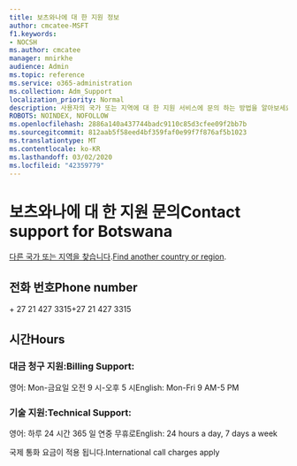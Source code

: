 ```yaml
---
title: 보츠와나에 대 한 지원 정보
author: cmcatee-MSFT
f1.keywords:
- NOCSH
ms.author: cmcatee
manager: mnirkhe
audience: Admin
ms.topic: reference
ms.service: o365-administration
ms.collection: Adm_Support
localization_priority: Normal
description: 사용자의 국가 또는 지역에 대 한 지원 서비스에 문의 하는 방법을 알아보세요.
ROBOTS: NOINDEX, NOFOLLOW
ms.openlocfilehash: 2886a140a437744badc9110c85d3cfee09f2bb7b
ms.sourcegitcommit: 812aab5f58eed4bf359faf0e99f7f876af5b1023
ms.translationtype: MT
ms.contentlocale: ko-KR
ms.lasthandoff: 03/02/2020
ms.locfileid: "42359779"
---
```

# <a name="contact-support-for-botswana"></a><span data-ttu-id="270d9-103">보츠와나에 대 한 지원 문의</span><span class="sxs-lookup"><span data-stu-id="270d9-103">Contact support for Botswana</span></span>

<span data-ttu-id="270d9-104">[다른 국가 또는 지역을 찾습니다](../contact-support-for-business-products.md).</span><span class="sxs-lookup"><span data-stu-id="270d9-104">[Find another country or region](../contact-support-for-business-products.md).</span></span>

## <a name="phone-number"></a><span data-ttu-id="270d9-105">전화 번호</span><span class="sxs-lookup"><span data-stu-id="270d9-105">Phone number</span></span>
<span data-ttu-id="270d9-106">+ 27 21 427 3315</span><span class="sxs-lookup"><span data-stu-id="270d9-106">+27 21 427 3315</span></span>

## <a name="hours"></a><span data-ttu-id="270d9-107">시간</span><span class="sxs-lookup"><span data-stu-id="270d9-107">Hours</span></span>
### <a name="billing-support"></a><span data-ttu-id="270d9-108">대금 청구 지원:</span><span class="sxs-lookup"><span data-stu-id="270d9-108">Billing Support:</span></span>

<span data-ttu-id="270d9-109">영어: Mon-금요일 오전 9 시-오후 5 시</span><span class="sxs-lookup"><span data-stu-id="270d9-109">English: Mon-Fri 9 AM-5 PM</span></span>

### <a name="technical-support"></a><span data-ttu-id="270d9-110">기술 지원:</span><span class="sxs-lookup"><span data-stu-id="270d9-110">Technical Support:</span></span>

<span data-ttu-id="270d9-111">영어: 하루 24 시간 365 일 연중 무휴로</span><span class="sxs-lookup"><span data-stu-id="270d9-111">English: 24 hours a day, 7 days a week</span></span>

<span data-ttu-id="270d9-112">국제 통화 요금이 적용 됩니다.</span><span class="sxs-lookup"><span data-stu-id="270d9-112">International call charges apply</span></span>
